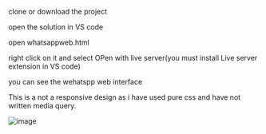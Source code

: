 clone or download the project


open the solution in VS code

open whatsappweb.html

right click on it and select OPen with live server(you must install Live server extension in VS code)

you can see the wehatspp web interface

This is a not a responsive design as i have used pure css and have not written media query. 



![image](https://github.com/user-attachments/assets/7684edc7-00b1-470b-a14e-a125a706015e)

